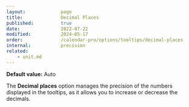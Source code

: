 ```yaml
---
layout:             page
title:              Decimal Places
published:          true
date:               2022-07-22
modified:           2024-05-17
order:              /calendar-pro/options/tooltips/decimal-places
internal:           precision
related:
    - unit.md
---
```

**Default value:** Auto

The **Decimal places** option manages the precision of the numbers displayed in the tooltips, as it allows you to increase or decrease the decimals.